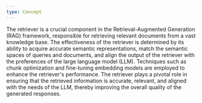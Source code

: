 ```yaml
---
type: Concept
---
```


The retriever is a crucial component in the Retrieval-Augmented Generation (RAG) framework, responsible for retrieving relevant documents from a vast knowledge base. The effectiveness of the retriever is determined by its ability to acquire accurate semantic representations, match the semantic spaces of queries and documents, and align the output of the retriever with the preferences of the large language model (LLM). Techniques such as chunk optimization and fine-tuning embedding models are employed to enhance the retriever's performance. The retriever plays a pivotal role in ensuring that the retrieved information is accurate, relevant, and aligned with the needs of the LLM, thereby improving the overall quality of the generated responses.
